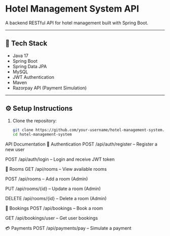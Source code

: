 # Hotel Management System API

A backend RESTful API for hotel management built with Spring Boot.

---

## 🚀 Tech Stack
- Java 17
- Spring Boot
- Spring Data JPA
- MySQL
- JWT Authentication
- Maven
- Razorpay API (Payment Simulation)

---

## ⚙️ Setup Instructions

1. Clone the repository:
   ```bash
   git clone https://github.com/your-username/hotel-management-system.git
   cd hotel-management-system
API Documentation
🔐 Authentication
POST /api/auth/register – Register a new user

POST /api/auth/login – Login and receive JWT token

🏨 Rooms
GET /api/rooms – View available rooms

POST /api/rooms – Add a room (Admin)

PUT /api/rooms/{id} – Update a room (Admin)

DELETE /api/rooms/{id} – Delete a room (Admin)

📅 Bookings
POST /api/bookings – Book a room

GET /api/bookings/user – Get user bookings

💳 Payments
POST /api/payments/pay – Simulate a payment
